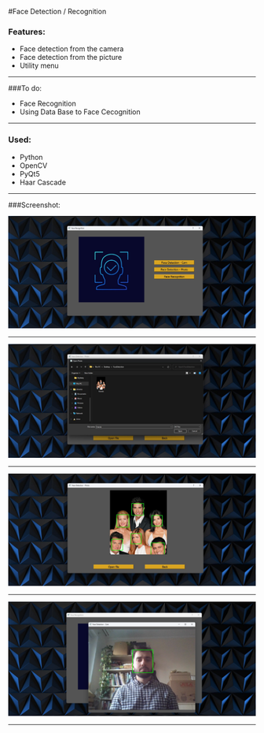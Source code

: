 #Face Detection / Recognition
### Features:

- Face detection from the camera
- Face detection from the picture
- Utility menu
-------------
###To do:
- Face Recognition
- Using Data Base to Face Cecognition
-------------
### Used:
- Python
- OpenCV
- PyQt5
- Haar Cascade
-------------
###Screenshot:

![](https://github.com/SzanieckiFranciszek/FaceRecognitionWithPython/blob/master/screen_shot/Screenshot%202022-02-27%20164938.jpg)

-------------

![](https://github.com/SzanieckiFranciszek/FaceRecognitionWithPython/blob/master/screen_shot/Screenshot%202022-02-27%20165109.jpg)

-------------

![](https://github.com/SzanieckiFranciszek/FaceRecognitionWithPython/blob/master/screen_shot/Screenshot%202022-02-27%20165126.jpg)


-------------

![](https://github.com/SzanieckiFranciszek/FaceRecognitionWithPython/blob/master/screen_shot/Screenshot4.jpg)

-------------
